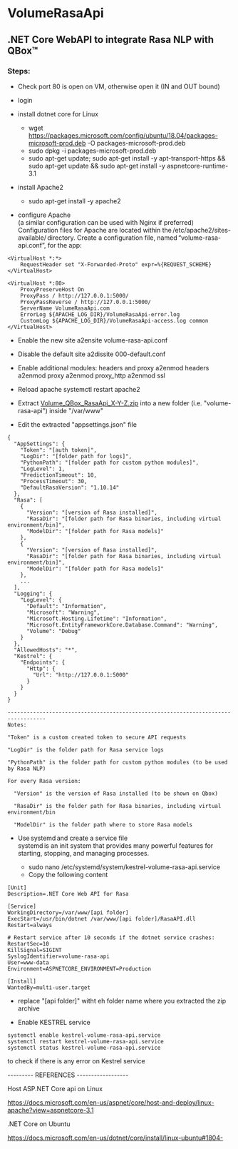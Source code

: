 # VolumeRasaApi
## .NET Core WebAPI to integrate Rasa NLP with QBox&trade;

### Steps: 

- Check port 80 is open on VM, otherwise open it (IN and OUT bound) 
- login 
- install dotnet core for Linux 
  - wget https://packages.microsoft.com/config/ubuntu/18.04/packages-microsoft-prod.deb -O packages-microsoft-prod.deb 
  - sudo dpkg -i packages-microsoft-prod.deb 
  - sudo apt-get update; sudo apt-get install -y apt-transport-https && sudo apt-get update && sudo apt-get install -y aspnetcore-runtime-3.1 

- install Apache2 
  - sudo apt-get install -y apache2 

- configure Apache  
  (a similar configuration can be used with Nginx if preferred) 
  Configuration files for Apache are located within the /etc/apache2/sites-available/ directory. Create a configuration file, named “volume-rasa-api.conf”, for the app: 

```
<VirtualHost *:*> 
    RequestHeader set "X-Forwarded-Proto" expr=%{REQUEST_SCHEME} 
</VirtualHost> 

<VirtualHost *:80> 
    ProxyPreserveHost On 
    ProxyPass / http://127.0.0.1:5000/ 
    ProxyPassReverse / http://127.0.0.1:5000/ 
    ServerName VolumeRasaApi.com 
    ErrorLog ${APACHE_LOG_DIR}/VolumeRasaApi-error.log 
    CustomLog ${APACHE_LOG_DIR}/VolumeRasaApi-access.log common 
</VirtualHost> 
```
 
- Enable the new site 
    a2ensite volume-rasa-api.conf 

- Disable the default site 
    a2dissite 000-default.conf 
 
- Enable additional modules: headers and proxy 
    a2enmod headers 
    a2enmod proxy 
    a2enmod proxy_http 
    a2enmod ssl 
 
- Reload apache 
    systemctl restart apache2 
    
- Extract [Volume_QBox_RasaApi_X-Y-Z.zip](//github.com/VolumeLtd/Volume.QBox.RasaApi/releases/latest) into a new folder (i.e. "volume-rasa-api") inside "/var/www"

- Edit the extracted "appsettings.json" file 
```
{
  "AppSettings": {
    "Token": "[auth token]",
    "LogDir": "[folder path for logs]",
    "PythonPath": "[folder path for custom python modules]",
    "LogLevel": 1,
    "PredictionTimeout": 10,
    "ProcessTimeout": 30,
    "DefaultRasaVersion": "1.10.14"
  },
  "Rasa": [
    {
      "Version": "[version of Rasa installed]",
      "RasaDir": "[folder path for Rasa binaries, including virtual environment/bin]",
      "ModelDir": "[folder path for Rasa models]"
    },
    {
      "Version": "[version of Rasa installed]",
      "RasaDir": "[folder path for Rasa binaries, including virtual environment/bin]",
      "ModelDir": "[folder path for Rasa models]"
    },
    ...
  ],
  "Logging": {
    "LogLevel": {
      "Default": "Information",
      "Microsoft": "Warning",
      "Microsoft.Hosting.Lifetime": "Information",
      "Microsoft.EntityFrameworkCore.Database.Command": "Warning",
      "Volume": "Debug"
    }
  },
  "AllowedHosts": "*",
  "Kestrel": {
    "Endpoints": {
      "Http": {
        "Url": "http://127.0.0.1:5000"
      }
    }
  }
}

----------------------------------------------------------------------------------
Notes:

"Token" is a custom created token to secure API requests

"LogDir" is the folder path for Rasa service logs

"PythonPath" is the folder path for custom python modules (to be used by Rasa NLP)

For every Rasa version:

  "Version" is the version of Rasa installed (to be shown on Qbox)
  
  "RasaDir" is the folder path for Rasa binaries, including virtual environment/bin
  
  "ModelDir" is the folder path where to store Rasa models

```    

- Use systemd and create a service file  
  systemd is an init system that provides many powerful features for starting, stopping, and managing processes. 

  - sudo nano /etc/systemd/system/kestrel-volume-rasa-api.service 
  - Copy the following content

``` 
[Unit] 
Description=.NET Core Web API for Rasa 

[Service] 
WorkingDirectory=/var/www/[api folder] 
ExecStart=/usr/bin/dotnet /var/www/[api folder]/RasaAPI.dll 
Restart=always 

# Restart service after 10 seconds if the dotnet service crashes: 
RestartSec=10 
KillSignal=SIGINT 
SyslogIdentifier=volume-rasa-api 
User=www-data 
Environment=ASPNETCORE_ENVIRONMENT=Production  

[Install] 
WantedBy=multi-user.target 
```
  - replace "[api folder]" witht eh folder name where you extracted the zip archive 
 
- Enable KESTREL service 
```
systemctl enable kestrel-volume-rasa-api.service 
systemctl restart kestrel-volume-rasa-api.service 
systemctl status kestrel-volume-rasa-api.service 
```
  to check if there is any error on Kestrel service 
 
--------- REFERENCES ------------------ 

Host ASP.NET Core api on Linux 

https://docs.microsoft.com/en-us/aspnet/core/host-and-deploy/linux-apache?view=aspnetcore-3.1  

.NET Core on Ubuntu 

https://docs.microsoft.com/en-us/dotnet/core/install/linux-ubuntu#1804- 

 

 
